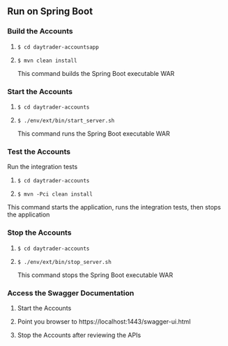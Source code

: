 
## Run on Spring Boot


### Build the Accounts

1.  `$ cd daytrader-accountsapp`

2.  `$ mvn clean install`

    This command builds the Spring Boot executable WAR

### Start the Accounts

1.  `$ cd daytrader-accounts`

2.  `$ ./env/ext/bin/start_server.sh`

    This command runs the Spring Boot executable WAR
    
### Test the Accounts

Run the integration tests
                                 
1.  `$ cd daytrader-accounts`
    
2.  `$ mvn -Pci clean install`

This command starts the application, runs the integration tests, then stops the application
    
### Stop the Accounts

1.  `$ cd daytrader-accounts`

2.  `$ ./env/ext/bin/stop_server.sh`

    This command stops the Spring Boot executable WAR
    
### Access the Swagger Documentation

1.  Start the Accounts

2.  Point you browser to https://localhost:1443/swagger-ui.html

3.  Stop the Accounts after reviewing the APIs

